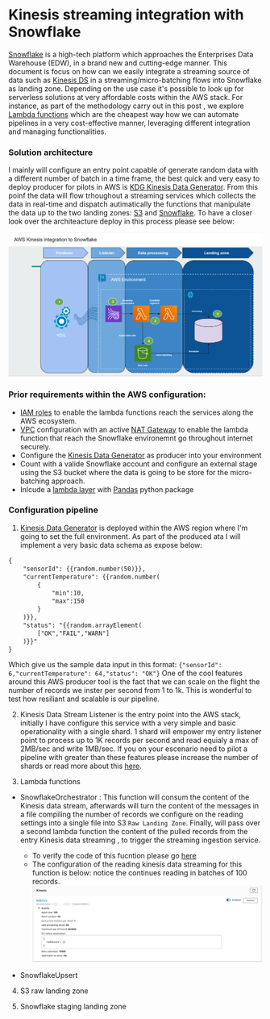# Kinesis streaming integration with Snowflake

[Snowflake](https://www.snowflake.com/) is a high-tech platform which approaches the Enterprises Data Warehouse (EDW), in a brand new and cutting-edge manner. This document is focus on how can we easily integrate a streaming source of data such as [Kinesis DS](https://aws.amazon.com/kinesis/data-streams/) in a streaming/micro-batching flows into Snowflake as landing zone. Depending on the use case it's possible to look up for serverless solutions at very affordable costs within the AWS stack. For instance, as part of the methodology carry out in this post , we explore  [Lambda functions](https://aws.amazon.com/lambda/) which are the cheapest way how we can automate pipelines in a very cost-effective manner, leveraging different integration and managing functionalities.

### Solution architecture

I mainly will configure an entry point capable of generate random data with a different number of batch in a time frame, the best quick and very easy to deploy producer for pilots in AWS is [KDG Kinesis Data Generator](https://aws.amazon.com/blogs/big-data/test-your-streaming-data-solution-with-the-new-amazon-kinesis-data-generator/). From this poinf the data will flow trhoughout a streaming services which collects the data in real-time and dispatch autimatically the functions that manipulate the data up to the two landing zones: [S3](https://aws.amazon.com/s3/) and [Snowflake](https://www.snowflake.com/). To have a closer look over the architeacture deploy in this process please see below:


![architecture](https://github.com/AndresUrregoAngel/cloud/blob/master/architectures/aws-connector-uc.png)


### Prior requirements within the AWS configuration:

* [IAM roles](https://docs.aws.amazon.com/IAM/latest/UserGuide/id_roles.html) to enable the lambda functions reach the services along the AWS ecosystem.
* [VPC](https://aws.amazon.com/vpc/) configuration with an active [NAT Gateway](https://docs.aws.amazon.com/vpc/latest/userguide/vpc-nat-gateway.html) to enable the lambda function that reach the Snowflake environemnt go throughout internet securely.
* Configure the [Kinesis Data Generator](https://awslabs.github.io/amazon-kinesis-data-generator/web/help.html) as producer into your environment
* Count with a valide Snowflake account and configure an external stage using the S3 bucket where the data is going to be store for the micro-batching approach.
* Inlcude a [lambda layer](https://docs.aws.amazon.com/lambda/latest/dg/configuration-layers.html) with [Pandas](https://pandas.pydata.org/docs/) python package 


### Configuration pipeline 

1. [Kinesis Data Generator](https://awslabs.github.io/amazon-kinesis-data-generator/web/help.html) is deployed within the AWS region where I'm going to set the full environment. As part of the produced ata I will implement a very basic data schema as expose below:

```
{
    "sensorId": {{random.number(50)}},
    "currentTemperature": {{random.number(
        {
            "min":10,
            "max":150
        }
    )}},
    "status": "{{random.arrayElement(
        ["OK","FAIL","WARN"]
    )}}"
}
```
Which give us the sample data input in this format: `{"sensorId": 6,"currentTemperature": 64,"status": "OK"}` One of the cool features around this AWS producer tool is the fact that we can scale on the flight the number of records we inster per second from 1 to 1k. This is wonderful to test how resiliant and scalable is our pipeline.

2. Kinesis Data Stream Listener is the entry point into the AWS stack, initially I have configure this service with a very simple and basic operationality with a single shard. 1 shard will empower my entry listener point to process up to 1K records per second and read equialy a max of 2MB/sec and write 1MB/sec. If you on your escenario need to pilot a pipeline with greater than these features please increase the number of shards or read more about this [here](https://docs.aws.amazon.com/streams/latest/dev/key-concepts.html).

3. Lambda functions

* SnowflakeOrchestrator : This function will consum the content of the Kinesis data stream, afterwards will turn the content of the messages in a file compiling the number of records we configure on the reading settings into a single file into S3 `Raw Landing Zone`. Finally, will pass over a second lambda function the content of the pulled records from the entry Kinesis data streaming , to trigger the streaming ingestion service.
    * To verify the code of this fucntion please go [here](https://github.com/AndresUrregoAngel/aws-sonwflake-streaming-batch-integration/tree/master/src/awslambdas/orchestrator)
    * The configuration of the reading kinesis data streaming for this function is below: notice the continues reading in batches of 100 records.
    ![kinesis-config](https://github.com/AndresUrregoAngel/cloud/blob/master/architectures/aws-connector-kinesis.png)

* SnowflakeUpsert

4. S3 raw landing zone

5. Snowflake staging landing zone




